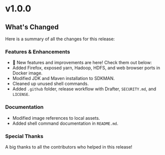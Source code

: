 # v1.0.0

## What's Changed

Here is a summary of all the changes for this release:

### Features & Enhancements
- 🚀 New features and improvements are here! Check them out below:
- Added Firefox, exposed yarn, Hadoop, HDFS, and web browser ports in Docker image.
- Modified JDK and Maven installation to SDKMAN.
- Cleaned up unused shell commands.
- Added `.github` folder, release workflow with Drafter, `SECURITY.md`, and `LICENSE`.

### Documentation
- Modified image references to local assets.
- Added shell command documentation in `README.md`.

### Special Thanks
A big thanks to all the contributors who helped in this release!